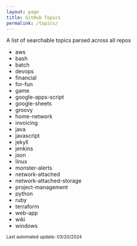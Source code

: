 ```yaml
---
layout: page
title: GitHub Topics
permalink: /topics/
---
```


A list of searchable topics parsed across all repos

* aws
* bash
* batch
* devops
* financial
* for-fun
* game
* google-apps-script
* google-sheets
* groovy
* home-network
* invoicing
* java
* javascript
* jekyll
* jenkins
* json
* linux
* monster-alerts
* network-attached
* network-attached-storage
* project-management
* python
* ruby
* terraform
* web-app
* wiki
* windows

<sub>Last automated update: 03/20/2024<sub>
